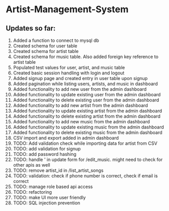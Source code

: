 # Artist-Management-System

## Updates so far:
1. Added a function to connect to mysql db
2. Created schema for user table
3. Created schema for artist table
4. Created schema for music table. Also added foreign key reference to artist table
5. Populated test values for user, artist, and music table
6. Created basic session handling with login and logout
7. Added signup page and created entry in user table upon signup
8. Added pagination while listing users, artists, and music in dashboard
9. Added functionality to add new user from the admin dashboard
10. Added functionality to update existing user from the admin dashboard
11. Added functionality to delete existing user from the admin dashboard
12. Added functionality to add new artist from the admin dashboard
13. Added functionality to update existing artist from the admin dashboard
14. Added functionality to delete existing artist from the admin dashboard
15. Added functionality to add new music from the admin dashboard
16. Added functionality to update existing music from the admin dashboard
17. Added functionality to delete existing music from the admin dashboard
18. CSV import and export added in admin dashboard
19. TODO: Add validation check while importing data for artist from CSV
20. TODO: add validation for signup
21. TODO: add password hashing
22. TODO: handle ' in update form for /edit_music. might need to check for other apis as well
23. TODO: remove artist_id in /list_artist_songs
24. TODO: validation: check if phone number is correct, check if email is correct
25. TODO: manage role based api access
26. TODO: refactoring
27. TODO: make UI more user friendly
28. TODO: SQL injection prevention